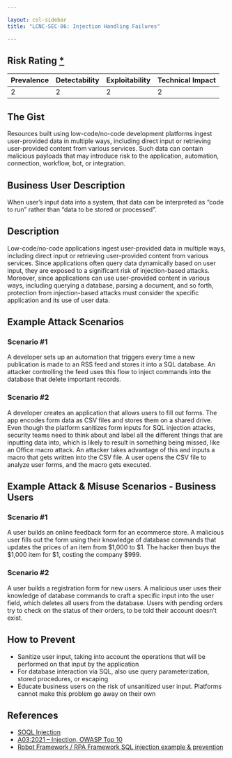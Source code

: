 ```yaml
---

layout: col-sidebar
title: "LCNC-SEC-06: Injection Handling Failures"

---
```


## Risk Rating [*](https://owasp.org/www-project-top-ten/2017/Note_About_Risks)

| Prevalence | Detectability | Exploitability | Technical Impact |
| --- | --- | --- | --- |
| 2 | 2 | 2 | 2 |

## The Gist

Resources built using low-code/no-code development platforms ingest user-provided data in multiple ways, including direct input or retrieving user-provided content from various services. 
Such data can contain malicious payloads that may introduce risk to the application, automation, connection, workflow, bot, or integration.

## Business User Description

When user’s input data into a system, that data can be interpreted as “code to run” rather than “data to be stored or processed”.  

## Description

Low-code/no-code applications ingest user-provided data in multiple ways, including direct input or retrieving user-provided content from various services. 
Since applications often query data dynamically based on user input, they are exposed to a significant risk of injection-based attacks. 
Moreover, since applications can use user-provided content in various ways, including querying a database, parsing a document, and so forth, protection from injection-based attacks must consider the specific application and its use of user data.

## Example Attack Scenarios

### Scenario #1

A developer sets up an automation that triggers every time a new publication is made to an RSS feed and stores it into a SQL database. 
An attacker controlling the feed uses this flow to inject commands into the database that delete important records.

### Scenario #2

A developer creates an application that allows users to fill out forms. 
The app encodes form data as CSV files and stores them on a shared drive. 
Even though the platform sanitizes form inputs for SQL injection attacks, security teams need to think about and label all the different things that are inputting data into, which is likely to result in something being missed, like an Office macro attack. 
An attacker takes advantage of this and inputs a macro that gets written into the CSV file. 
A user opens the CSV file to analyze user forms, and the macro gets executed.

## Example Attack & Misuse Scenarios - Business Users

### Scenario #1

A user builds an online feedback form for an ecommerce store. A malicious user fills out the form using their knowledge of database commands that updates the prices of an item from $1,000 to $1. The hacker then buys the $1,000 item for $1, costing the company $999. 

### Scenario #2

A user builds a registration form for new users. A malicious user uses their knowledge of database commands to craft a specific input into the user field, which deletes all users from the database. Users with pending orders try to check on the status of their orders, to be told their account doesn’t exist.

## How to Prevent

- Sanitize user input, taking into account the operations that will be performed on that input by the application
- For database interaction via SQL, also use query parameterization, stored procedures, or escaping
- Educate business users on the risk of unsanitized user input. Platforms cannot make this problem go away on their own


## References

- [SOQL Injection](https://developer.salesforce.com/docs/atlas.en-us.apexcode.meta/apexcode/pages_security_tips_soql_injection.htm)
- [A03:2021 – Injection, OWASP Top 10](https://owasp.org/Top10/A03_2021-Injection/)
- [Robot Framework / RPA Framework SQL injection example & prevention](https://aabashkin.github.io/posts/rf_sqli#a-modern-example-with-a-low-code--rpa-platform)
